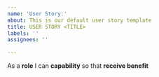 ```yaml
---
name: 'User Story:'
about: This is our default user story template
title: USER STORY <TITLE>
labels: ''
assignees: ''

---
```


As a **role** I can **capability** so that **receive benefit**
